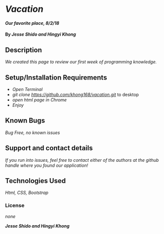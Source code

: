# _Vacation_

#### _Our favorite place, 8/2/18_

#### By _**Jesse Shido and Hingyi Khong**_

## Description

_We created this page to review our first week of programming knowledge._

## Setup/Installation Requirements

* _Open Terminal_
* _git clone https://github.com/khong168/vacation.git_ to desktop
* _open html page in Chrome_
* _Enjoy_

## Known Bugs

_Bug Free, no known issues_

## Support and contact details

_If you run into issues, feel free to contact either of the authors at the github handle where you found our application!_

## Technologies Used

_Html, CSS, Bootstrap_

### License

*none*

**_Jesse Shido and Hingyi Khong_**
